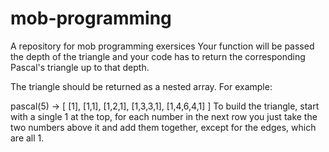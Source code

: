 # mob-programming

A repository for mob programming exersices
Your function will be passed the depth of the triangle and your code has to return the corresponding Pascal's triangle up to that depth.

The triangle should be returned as a nested array. For example:

pascal(5) -> [ [1], [1,1], [1,2,1], [1,3,3,1], [1,4,6,4,1] ]
To build the triangle, start with a single 1 at the top, for each number in the next row you just take the two numbers above it and add them together, except for the edges, which are all 1.
